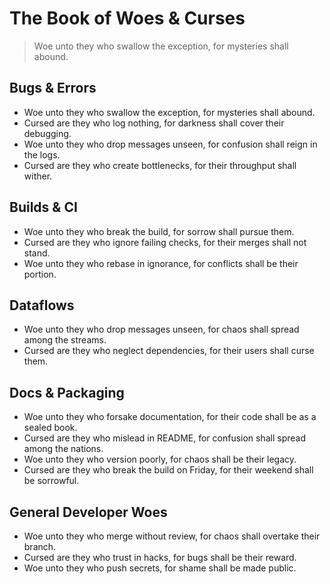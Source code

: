 # The Book of Woes & Curses

> Woe unto they who swallow the exception, for mysteries shall abound.

## Bugs & Errors
- Woe unto they who swallow the exception, for mysteries shall abound.
- Cursed are they who log nothing, for darkness shall cover their debugging.
- Woe unto they who drop messages unseen, for confusion shall reign in the logs.
- Cursed are they who create bottlenecks, for their throughput shall wither.

## Builds & CI
- Woe unto they who break the build, for sorrow shall pursue them.
- Cursed are they who ignore failing checks, for their merges shall not stand.
- Woe unto they who rebase in ignorance, for conflicts shall be their portion.

## Dataflows
- Woe unto they who drop messages unseen, for chaos shall spread among the streams.
- Cursed are they who neglect dependencies, for their users shall curse them.

## Docs & Packaging
- Woe unto they who forsake documentation, for their code shall be as a sealed book.
- Cursed are they who mislead in README, for confusion shall spread among the nations.
- Woe unto they who version poorly, for chaos shall be their legacy.
- Cursed are they who break the build on Friday, for their weekend shall be sorrowful.

## General Developer Woes
- Woe unto they who merge without review, for chaos shall overtake their branch.
- Cursed are they who trust in hacks, for bugs shall be their reward.
- Woe unto they who push secrets, for shame shall be made public.

